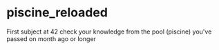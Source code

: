 # piscine_reloaded
First subject at 42 check your knowledge from the pool (piscine) you've passed on month ago or longer 
